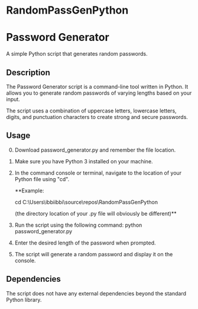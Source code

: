# RandomPassGenPython

# Password Generator

A simple Python script that generates random passwords.

## Description

The Password Generator script is a command-line tool written in Python. It allows you to generate random passwords of varying lengths based on your input.

The script uses a combination of uppercase letters, lowercase letters, digits, and punctuation characters to create strong and secure passwords.

## Usage
0. Download password_generator.py and remember the file location. 

1. Make sure you have Python 3 installed on your machine.

2. In the command console or terminal, navigate to the location of your Python file using "cd".

   **Example:
   
   cd C:\Users\ibbiibbi\source\repos\RandomPassGenPython 
   
   (the directory location of your .py file will obviously be different)** 
  
3. Run the script using the following command:
python password_generator.py

4. Enter the desired length of the password when prompted.

5. The script will generate a random password and display it on the console.

## Dependencies

The script does not have any external dependencies beyond the standard Python library.

